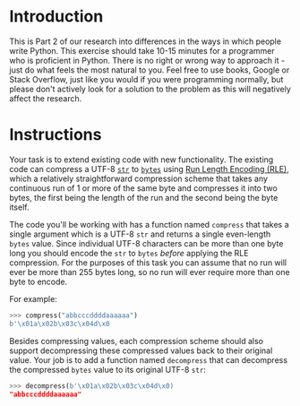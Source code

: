 # Introduction

This is Part 2 of our research into differences in the ways in which people write Python. This exercise should take 10-15 minutes for a programmer who is proficient in Python. There is no right or wrong way to approach it - just do what feels the most natural to you. Feel free to use books, Google or Stack Overflow, just like you would if you were programming normally, but please don't actively look for a solution to the problem as this will negatively affect the research.

# Instructions

Your task is to extend existing code with new functionality. The existing code can compress a UTF-8 [`str`][str] to [`bytes`][bytes] using [Run Length Encoding (RLE)][rle], which a relatively straightforward compression scheme that takes any continuous run of 1 or more of the same byte and compresses it into two bytes, the first being the length of the run and the second being the byte itself.

The code you'll be working with has a function named `compress` that takes a single argument which is a UTF-8 `str` and returns a single even-length `bytes` value. Since individual UTF-8 characters can be more than one byte long you should encode the `str` to `bytes` _before_ applying the RLE compression. For the purposes of this task you can assume that no run will ever be more than 255 bytes long, so no run will ever require more than one byte to encode.

For example:

```python
>>> compress("abbcccddddaaaaaa")
b'\x01a\x02b\x03c\x04d\x0
```

Besides compressing values, each compression scheme should also support decompressing these compressed values back to their original value. Your job is to add a function named `decompress` that can decompress the compressed `bytes` value to its original UTF-8 `str`:

```python
>>> decompress(b'\x01a\x02b\x03c\x04d\x0)
"abbcccddddaaaaaa"
```

[str]: https://docs.python.org/3/library/stdtypes.html#text-sequence-type-str
[bytes]: https://docs.python.org/3/library/stdtypes.html#binary-sequence-types-bytes-bytearray-memoryview
[rle]: https://en.wikipedia.org/wiki/Run-length_encoding

